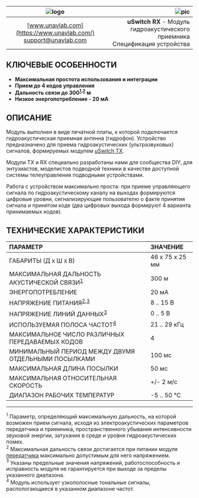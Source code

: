 
| ![logo](https://ucnl.github.io/documentation/sm_logo.png) | ![pic]() |
| :---: | ---: |
| [www.unavlab.com](https://www.unavlab.com/) <br/> [support@unavlab.com](mailto:support@unavlab.com) | **uSwitch RX** - Модуль гидроакустического приемника <br/> Спецификация устройства |

## КЛЮЧЕВЫЕ ОСОБЕННОСТИ

* **Максимальная простота использования и интеграции**
* **Прием до 4 кодов управления**
* **Дальность связи до 300<sup>[1](#footnote1),[2](#footnote2)</sup> м**
* **Низкое энергопотребление - 20 мА**


## ОПИСАНИЕ
Модуль выполнен в виде печатной платы, к которой подключается гидроакустическая приемная антенна (гидрофон). 
Устройство предназначено для приема гидроакустических (ультразвуковых) сигналов, формируемых модулем [uSwitch TX](uSwitch_TX_Specification_ru.md).

Модули TX и RX специально разработаны нами для сообщества DIY, для энтузиастов, моделистов подводной техники в качестве доступной системы телеуправления подводными устройствами.

Работа с устройством максимально проста: при приеме управляющего сигнала по гидроакустическому каналу на выходах формируются цифровые уровни, сигнализирующие пользователю о факте принятия сигнала и принятом коде (два цифровых выхода формируют 4 варианта принимаемых кодов).

<div style="page-break-after: always;"></div>

## ТЕХНИЧЕСКИЕ ХАРАКТЕРИСТИКИ

| ПАРАМЕТР | ЗНАЧЕНИЕ |
| :--- | :--- |
| ГАБАРИТЫ (Д х Ш х В) | 46 x 75 х 25 мм |
| МАКСИМАЛЬНАЯ ДАЛЬНОСТЬ АКУСТИЧЕСКОЙ СВЯЗИ<sup>[1](#footnote1)</sup> | 300 м |
| ЭНЕРГОПОТРЕБЛЕНИЕ | 20 мА |
| НАПРЯЖЕНИЕ ПИТАНИЯ<sup>[2](#footnote2),[3](#footnote3)</sup> | 8 .. 15 В |
| НАПРЯЖЕНИЕ ЛИНИЙ ДАННЫХ<sup>[3](#footnote3)</sup> | 0 .. 5 В |
| ИСПОЛЬЗУЕМАЯ ПОЛОСА ЧАСТОТ<sup>[4](#footnote4)</sup> | 21 .. 29 кГц |
| МАКСИМАЛЬНОЕ ЧИСЛО РАЗЛИЧНЫХ ПЕРЕДАВАЕМЫХ КОДОВ | 4 |
| МИНИМАЛЬНЫЙ ПЕРИОД МЕЖДУ ДВУМЯ ОТДЕЛЬНЫМИ ПОСЫЛКАМИ | 100 мс |
| МАКСИМАЛЬНАЯ ДЛИНА ПОСЫЛКИ | 50 мс |
| МАКСИМАЛЬНАЯ ОТНОСИТЕЛЬНАЯ СКОРОСТЬ | +/- 2 м/с |
| ДИАПАЗОН РАБОЧИХ ТЕМПЕРАТУР | -5 .. 50 °C |
  
________________
<a name="footnote1"><sup>1</sup></a> Параметр, определяющий максимальную дальность, на которой возможен прием сигнала, исходя из электроакустических параметров передатчика и приемника, пространственного убывания интенсивности звуковой энергии, затухания в среде и уровня гидроакустических помех.  
<a name="footnote2"><sup>2</sup></a> Максимальная дальность связи достигается при питании модуля [передатчика](uSwitch_TX_Specification_ru.md) максимально допустимым для него напряжением.  
<a name="footnote3"><sup>3</sup></a> Указаны предельные значения напряжений, работоспособность и исправность модуля не гарантируется при выходе за пределы указанного диапазона.    
<a name="footnote4"><sup>4</sup></a> Модуль использует узкополосные тональные сигналы, распологающиеся в указанном диапазоне частот.


 
